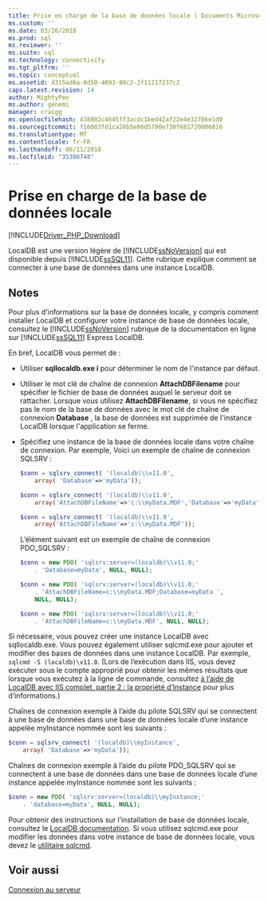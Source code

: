 ```yaml
---
title: Prise en charge de la base de données locale | Documents Microsoft
ms.custom: ''
ms.date: 03/26/2018
ms.prod: sql
ms.reviewer: ''
ms.suite: sql
ms.technology: connectivity
ms.tgt_pltfrm: ''
ms.topic: conceptual
ms.assetid: d315ad6a-0d50-4093-80c2-2f11217237c2
caps.latest.revision: 14
author: MightyPen
ms.author: genemi
manager: craigg
ms.openlocfilehash: 438802c4645ff3acdc1bed42af22e4e32786e1d0
ms.sourcegitcommit: f16003fd1ca28b5e06d5700e730f681720006816
ms.translationtype: MT
ms.contentlocale: fr-FR
ms.lasthandoff: 06/11/2018
ms.locfileid: "35308748"
---
```

# <a name="support-for-localdb"></a>Prise en charge de la base de données locale

[!INCLUDE[Driver_PHP_Download](../../includes/driver_php_download.md)]

LocalDB est une version légère de [!INCLUDE[ssNoVersion](../../includes/ssnoversion_md.md)] qui est disponible depuis [!INCLUDE[ssSQL11](../../includes/sssql11_md.md)]. Cette rubrique explique comment se connecter à une base de données dans une instance LocalDB.

## <a name="remarks"></a>Notes

Pour plus d’informations sur la base de données locale, y compris comment installer LocalDB et configurer votre instance de base de données locale, consultez le [!INCLUDE[ssNoVersion](../../includes/ssnoversion_md.md)] rubrique de la documentation en ligne sur [!INCLUDE[ssSQL11](../../includes/sssql11_md.md)] Express LocalDB.

En bref, LocalDB vous permet de :

-   Utiliser **sqllocaldb.exe i** pour déterminer le nom de l'instance par défaut.

-   Utiliser le mot clé de chaîne de connexion **AttachDBFilename** pour spécifier le fichier de base de données auquel le serveur doit se rattacher. Lorsque vous utilisez **AttachDBFilename**, si vous ne spécifiez pas le nom de la base de données avec le mot clé de chaîne de connexion **Database** , la base de données est supprimée de l'instance LocalDB lorsque l'application se ferme.

-   Spécifiez une instance de la base de données locale dans votre chaîne de connexion. Par exemple, Voici un exemple de chaîne de connexion SQLSRV :

    ```php
    $conn = sqlsrv_connect( '(localdb)\\v11.0',
        array( 'Database'=>'myData'));

    $conn = sqlsrv_connect( '(localdb)\\v11.0',
        array('AttachDBFileName'=>'c:\\myData.MDF','Database'=>'myData'));

    $conn = sqlsrv_connect( '(localdb)\\v11.0',
        array('AttachDBFileName'=>'c:\\myData.MDF'));
    ```

    L’élément suivant est un exemple de chaîne de connexion PDO_SQLSRV :  

    ```php
    $conn = new PDO( 'sqlsrv:server=(localdb)\\v11.0;'
        . 'Database=myData', NULL, NULL);

    $conn = new PDO( 'sqlsrv:server=(localdb)\\v11.0;'
        . 'AttachDBFileName=c:\\myData.MDF;Database=myData ',
        NULL, NULL);

    $conn = new PDO( 'sqlsrv:server=(localdb)\\v11.0;'
        . 'AttachDBFileName=c:\\myData.MDF', NULL, NULL);  
    ```

Si nécessaire, vous pouvez créer une instance LocalDB avec sqllocaldb.exe. Vous pouvez également utiliser sqlcmd.exe pour ajouter et modifier des bases de données dans une instance LocalDB. Par exemple, `sqlcmd -S (localdb)\v11.0`. (Lors de l’exécution dans IIS, vous devez exécuter sous le compte approprié pour obtenir les mêmes résultats que lorsque vous exécutez à la ligne de commande, consultez [à l’aide de LocalDB avec IIS complet, partie 2 : la propriété d’Instance](http://blogs.msdn.com/b/sqlexpress/archive/2011/12/09/using-localdb-with-full-iis-part-2-instance-ownership.aspx) pour plus d’informations.)

Chaînes de connexion exemple à l’aide du pilote SQLSRV qui se connectent à une base de données dans une base de données locale d’une instance appelée myInstance nommée sont les suivants :

```php
$conn = sqlsrv_connect( '(localdb)\\myInstance',
    array( 'Database'=>'myData'));
```

Chaînes de connexion exemple à l’aide du pilote PDO_SQLSRV qui se connectent à une base de données dans une base de données locale d’une instance appelée myInstance nommée sont les suivants :  
  
```php
$conn = new PDO( 'sqlsrv:server=(localdb)\\myInstance;'
    . 'database=myData', NULL, NULL);
```

Pour obtenir des instructions sur l’installation de base de données locale, consultez le [LocalDB documentation](../../database-engine/configure-windows/sql-server-2016-express-localdb.md). Si vous utilisez sqlcmd.exe pour modifier les données dans votre instance de base de données locale, vous devez le [utilitaire sqlcmd](../../tools/sqlcmd-utility.md).

## <a name="see-also"></a>Voir aussi

[Connexion au serveur](../../connect/php/connecting-to-the-server.md)
